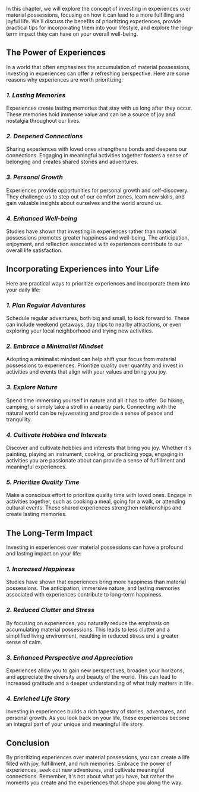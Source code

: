 
In this chapter, we will explore the concept of investing in experiences over material possessions, focusing on how it can lead to a more fulfilling and joyful life. We'll discuss the benefits of prioritizing experiences, provide practical tips for incorporating them into your lifestyle, and explore the long-term impact they can have on your overall well-being.

**The Power of Experiences**
----------------------------

In a world that often emphasizes the accumulation of material possessions, investing in experiences can offer a refreshing perspective. Here are some reasons why experiences are worth prioritizing:

### *1. Lasting Memories*

Experiences create lasting memories that stay with us long after they occur. These memories hold immense value and can be a source of joy and nostalgia throughout our lives.

### *2. Deepened Connections*

Sharing experiences with loved ones strengthens bonds and deepens our connections. Engaging in meaningful activities together fosters a sense of belonging and creates shared stories and adventures.

### *3. Personal Growth*

Experiences provide opportunities for personal growth and self-discovery. They challenge us to step out of our comfort zones, learn new skills, and gain valuable insights about ourselves and the world around us.

### *4. Enhanced Well-being*

Studies have shown that investing in experiences rather than material possessions promotes greater happiness and well-being. The anticipation, enjoyment, and reflection associated with experiences contribute to our overall life satisfaction.

**Incorporating Experiences into Your Life**
--------------------------------------------

Here are practical ways to prioritize experiences and incorporate them into your daily life:

### *1. Plan Regular Adventures*

Schedule regular adventures, both big and small, to look forward to. These can include weekend getaways, day trips to nearby attractions, or even exploring your local neighborhood and trying new activities.

### *2. Embrace a Minimalist Mindset*

Adopting a minimalist mindset can help shift your focus from material possessions to experiences. Prioritize quality over quantity and invest in activities and events that align with your values and bring you joy.

### *3. Explore Nature*

Spend time immersing yourself in nature and all it has to offer. Go hiking, camping, or simply take a stroll in a nearby park. Connecting with the natural world can be rejuvenating and provide a sense of peace and tranquility.

### *4. Cultivate Hobbies and Interests*

Discover and cultivate hobbies and interests that bring you joy. Whether it's painting, playing an instrument, cooking, or practicing yoga, engaging in activities you are passionate about can provide a sense of fulfillment and meaningful experiences.

### *5. Prioritize Quality Time*

Make a conscious effort to prioritize quality time with loved ones. Engage in activities together, such as cooking a meal, going for a walk, or attending cultural events. These shared experiences strengthen relationships and create lasting memories.

**The Long-Term Impact**
------------------------

Investing in experiences over material possessions can have a profound and lasting impact on your life:

### *1. Increased Happiness*

Studies have shown that experiences bring more happiness than material possessions. The anticipation, immersive nature, and lasting memories associated with experiences contribute to long-term happiness.

### *2. Reduced Clutter and Stress*

By focusing on experiences, you naturally reduce the emphasis on accumulating material possessions. This leads to less clutter and a simplified living environment, resulting in reduced stress and a greater sense of calm.

### *3. Enhanced Perspective and Appreciation*

Experiences allow you to gain new perspectives, broaden your horizons, and appreciate the diversity and beauty of the world. This can lead to increased gratitude and a deeper understanding of what truly matters in life.

### *4. Enriched Life Story*

Investing in experiences builds a rich tapestry of stories, adventures, and personal growth. As you look back on your life, these experiences become an integral part of your unique and meaningful life story.

**Conclusion**
--------------

By prioritizing experiences over material possessions, you can create a life filled with joy, fulfillment, and rich memories. Embrace the power of experiences, seek out new adventures, and cultivate meaningful connections. Remember, it's not about what you have, but rather the moments you create and the experiences that shape you along the way.
